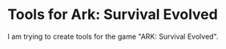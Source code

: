 # Tools for Ark: Survival Evolved

I am trying to create tools for the game "ARK: Survival Evolved".

